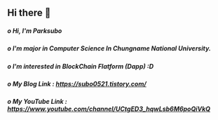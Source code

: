 ## Hi there 👋

##### o Hi, I'm Parksubo
##### o I'm major in Computer Science In Chungname National University.
##### o I'm interested in BlockChain Flatform (Dapp) :D

##### o My Blog Link : https://subo0521.tistory.com/

##### o My YouTube Link : https://www.youtube.com/channel/UCtgED3_hqwLsb6M6poQiVkQ

<!--
**parksubo/parksubo** is a ✨ _special_ ✨ repository because its `README.md` (this file) appears on your GitHub profile.

Here are some ideas to get you started:

- 🔭 I’m currently working on ...
- 🌱 I’m currently learning ...
- 👯 I’m looking to collaborate on ...
- 🤔 I’m looking for help with ...
- 💬 Ask me about ...
- 📫 How to reach me: ...
- 😄 Pronouns: ...
- ⚡ Fun fact: ...
-->
